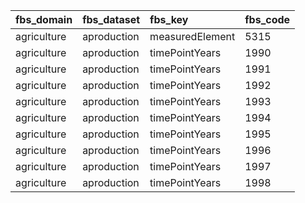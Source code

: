 |fbs_domain  |fbs_dataset |fbs_key         |fbs_code |
|:-----------|:-----------|:---------------|:--------|
|agriculture |aproduction |measuredElement |5315     |
|agriculture |aproduction |timePointYears  |1990     |
|agriculture |aproduction |timePointYears  |1991     |
|agriculture |aproduction |timePointYears  |1992     |
|agriculture |aproduction |timePointYears  |1993     |
|agriculture |aproduction |timePointYears  |1994     |
|agriculture |aproduction |timePointYears  |1995     |
|agriculture |aproduction |timePointYears  |1996     |
|agriculture |aproduction |timePointYears  |1997     |
|agriculture |aproduction |timePointYears  |1998     |
